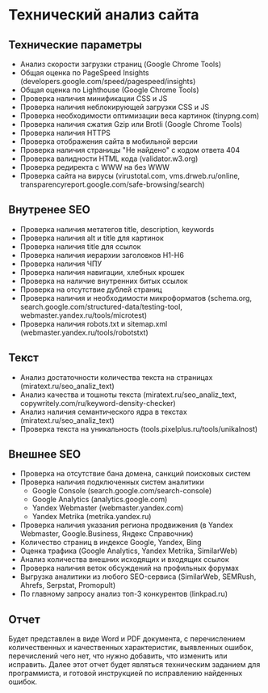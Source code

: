# Технический анализ сайта

## Технические параметры

- Анализ скорости загрузки страниц (Google Chrome Tools)
- Общая оценка по PageSpeed Insights (developers.google.com/speed/pagespeed/insights)
- Общая оценка по Lighthouse (Google Chrome Tools)
- Проверка наличия минификации CSS и JS
- Проверка наличия неблокирующей загрузки CSS и JS
- Проверка необходимости оптимизации веса картинок (tinypng.com)
- Проверка наличия сжатия Gzip или Brotli (Google Chrome Tools)
- Проверка наличия HTTPS
- Проверка отображения сайта в мобильной версии
- Проверка наличия страницы "Не найдено" с кодом ответа 404
- Проверка валидности HTML кода (validator.w3.org)
- Проверка редиректа с WWW на без WWW
- Проверка сайта на вирусы (virustotal.com, vms.drweb.ru/online, transparencyreport.google.com/safe-browsing/search)

## Внутренее SEO

- Проверка наличия метатегов title, description, keywords
- Проверка наличия alt и title для картинок
- Проверка наличия title для ссылок
- Проверка наличия иерархии заголовков H1-H6
- Проверка наличия ЧПУ
- Проверка наличия навигации, хлебных крошек
- Проверка на наличие внутренних битых ссылок
- Проверка на отсутствие дублей страниц
- Проверка наличия и необходимости микроформатов (schema.org, search.google.com/structured-data/testing-tool, webmaster.yandex.ru/tools/microtest)
- Проверка наличия robots.txt и sitemap.xml (webmaster.yandex.ru/tools/robotstxt)

## Текст

- Анализ достаточности количества текста на страницах (miratext.ru/seo_analiz_text)
- Анализ качества и тошноты текста (miratext.ru/seo_analiz_text, copywritely.com/ru/keyword-density-checker)
- Анализ наличия семантического ядра в текстах (miratext.ru/seo_analiz_text)
- Проверка текста на уникальность (tools.pixelplus.ru/tools/unikalnost)

## Внешнее SEO

- Проверка на отсутствие бана домена, санкций поисковых систем
- Проверка наличия подключенных систем аналитики
  - Google Console (search.google.com/search-console)
  - Google Analytics (analytics.google.com)
  - Yandex Webmaster (webmaster.yandex.com)
  - Yandex Metrika (metrika.yandex.ru)
- Проверка наличия указания региона продвижения (в Yandex Webmaster, Google.Business, Яндекс Справочник)
- Количество страниц в индексе Google, Yandex, Bing
- Оценка трафика (Google Analytics, Yandex Metrika, SimilarWeb)
- Анализ количества внешних исходящих и входящих ссылок
- Проверка наличия веток обсуждений на профильных форумах
- Выгрузка аналитики из любого SEO-сервиса (SimilarWeb, SEMRush, Ahrefs, Serpstat, Promopult)
- По главному запросу анализ топ-3 конкурентов (linkpad.ru)

## Отчет

Будет представлен в виде Word и PDF документа, с перечислением количественных и качественных характеристик, выявленных ошибок, перечислений чего нет, что нужно добавить, что изменить или исправить. Далее этот отчет будет являться техническим заданием для программиста, и готовой инструкцией по исправлению найденных ошибок.